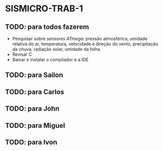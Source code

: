 # SISMICRO-TRAB-1

## TODO: para todos fazerem

- Pesquisar sobre *sensores ATmega*: pressão atmosférica, umidade relativa do ar, temperatura, velocidade e direção do vento, precipitação da chuva, radiação solar, umidade da folha
- Revisar C
- Baixar e instalar o compilador e a IDE

## TODO: para Sailon

## TODO: para Carlos 


## TODO: para John 


## TODO: para Miguel 


## TODO: para Ivon


